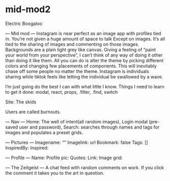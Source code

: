 # mid-mod2
Electric Boogaloo

— Mid mod —
Instagram is near perfect as an image app with profiles tied in. You’re not given a huge amount of space to talk Except on images. It’s all tied to the sharing of images and commenting on those images. Backgrounds are a plain light grey like canvas. Giving a feeling of “paint your world from your perspective”, I can’t think of any way of doing it other than doing it like them. All you can do is alter the theme by picking different colors and changing few placements of components. This will inevitably chase off some people no matter the theme.  Instagram is individuals sharing while tiktok feels like letting the individual be swallowed by a wave.

I’m just going do the best I can with what little I know.
Things I need to learn to get it done: modal, react, props, .filter, .find, switch 

Site: The skids

Users are called burnouts.

— Nav —
Home: The well of intent(all random images), 
Login modal (pre-saved user and password),
Search: searches through names and tags for images and populates a preset grids.  

— Pictures —
Imagename: “”
Imagelink: url
Bookmark: false
Tags: []
InspiredBy:
Inspired:


— Profile —
Name:
Profile pic: 
Quotes: 
Link: 
Image grid: 

— The Zeitgeist — 
A chat feed with random comments on work. If you click the comment it takes you to the art in question.


